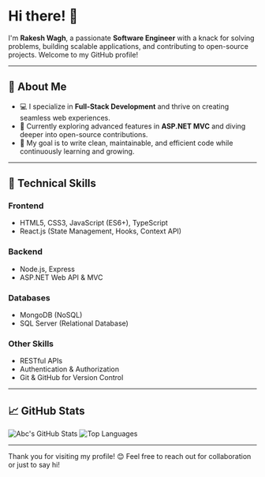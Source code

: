# Hi there! 👋

I'm **Rakesh Wagh**, a passionate **Software Engineer** with a knack for solving problems, building scalable applications, and contributing to open-source projects. Welcome to my GitHub profile!

---

## 🚀 About Me
- 💻 I specialize in **Full-Stack Development** and thrive on creating seamless web experiences.
- 🌱 Currently exploring advanced features in **ASP.NET MVC** and diving deeper into open-source contributions.
- 🎯 My goal is to write clean, maintainable, and efficient code while continuously learning and growing.

---

## 💼 Technical Skills

### **Frontend**
- HTML5, CSS3, JavaScript (ES6+), TypeScript
- React.js (State Management, Hooks, Context API)

### **Backend**
- Node.js, Express
- ASP.NET Web API & MVC

### **Databases**
- MongoDB (NoSQL)
- SQL Server (Relational Database)

### **Other Skills**
- RESTful APIs
- Authentication & Authorization
- Git & GitHub for Version Control

---

## 📈 GitHub Stats
![Abc's GitHub Stats](https://github-readme-stats.vercel.app/api?username=rakeshwagh&show_icons=true&theme=radical)
![Top Languages](https://github-readme-stats.vercel.app/api/top-langs/?username=rakeshwagh&layout=compact&theme=radical)

---

Thank you for visiting my profile! 😊 Feel free to reach out for collaboration or just to say hi!

